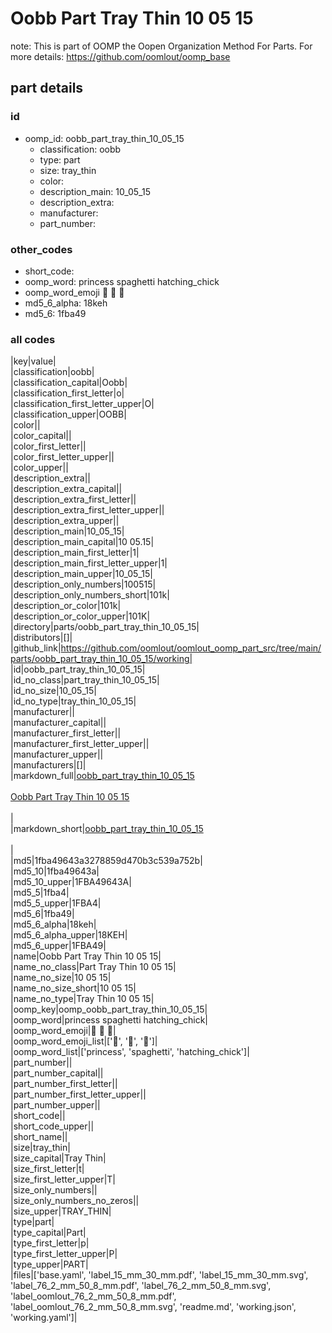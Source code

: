 # Oobb Part Tray Thin 10 05 15  

note: This is part of OOMP the Oopen Organization Method For Parts. For more details: https://github.com/oomlout/oomp_base

##  part details





### id
* oomp_id: oobb_part_tray_thin_10_05_15
  * classification: oobb
  * type: part
  * size: tray_thin
  * color: 
  * description_main: 10_05_15
  * description_extra: 
  * manufacturer: 
  * part_number: 

### other_codes
* short_code: 
* oomp_word: princess spaghetti hatching_chick
* oomp_word_emoji :princess: :spaghetti: :hatching_chick:
* md5_6_alpha: 18keh
* md5_6: 1fba49

### all codes 
|key|value|  
|classification|oobb|  
|classification_capital|Oobb|  
|classification_first_letter|o|  
|classification_first_letter_upper|O|  
|classification_upper|OOBB|  
|color||  
|color_capital||  
|color_first_letter||  
|color_first_letter_upper||  
|color_upper||  
|description_extra||  
|description_extra_capital||  
|description_extra_first_letter||  
|description_extra_first_letter_upper||  
|description_extra_upper||  
|description_main|10_05_15|  
|description_main_capital|10 05.15|  
|description_main_first_letter|1|  
|description_main_first_letter_upper|1|  
|description_main_upper|10_05_15|  
|description_only_numbers|100515|  
|description_only_numbers_short|101k|  
|description_or_color|101k|  
|description_or_color_upper|101K|  
|directory|parts/oobb_part_tray_thin_10_05_15|  
|distributors|[]|  
|github_link|https://github.com/oomlout/oomlout_oomp_part_src/tree/main/parts/oobb_part_tray_thin_10_05_15/working|  
|id|oobb_part_tray_thin_10_05_15|  
|id_no_class|part_tray_thin_10_05_15|  
|id_no_size|10_05_15|  
|id_no_type|tray_thin_10_05_15|  
|manufacturer||  
|manufacturer_capital||  
|manufacturer_first_letter||  
|manufacturer_first_letter_upper||  
|manufacturer_upper||  
|manufacturers|[]|  
|markdown_full|[oobb_part_tray_thin_10_05_15](https://github.com/oomlout/oomlout_oomp_part_src/tree/main/parts/oobb_part_tray_thin_10_05_15/working)<br>[](https://github.com/oomlout/oomlout_oomp_part_src/tree/main/parts/oobb_part_tray_thin_10_05_15/working)<br>[Oobb Part Tray Thin 10 05 15](https://github.com/oomlout/oomlout_oomp_part_src/tree/main/parts/oobb_part_tray_thin_10_05_15/working)<br><br>|  
|markdown_short|[oobb_part_tray_thin_10_05_15](https://github.com/oomlout/oomlout_oomp_part_src/tree/main/parts/oobb_part_tray_thin_10_05_15/working)<br><br>|  
|md5|1fba49643a3278859d470b3c539a752b|  
|md5_10|1fba49643a|  
|md5_10_upper|1FBA49643A|  
|md5_5|1fba4|  
|md5_5_upper|1FBA4|  
|md5_6|1fba49|  
|md5_6_alpha|18keh|  
|md5_6_alpha_upper|18KEH|  
|md5_6_upper|1FBA49|  
|name|Oobb Part Tray Thin 10 05 15|  
|name_no_class|Part Tray Thin 10 05 15|  
|name_no_size|10 05 15|  
|name_no_size_short|10 05 15|  
|name_no_type|Tray Thin 10 05 15|  
|oomp_key|oomp_oobb_part_tray_thin_10_05_15|  
|oomp_word|princess spaghetti hatching_chick|  
|oomp_word_emoji|:princess: :spaghetti: :hatching_chick:|  
|oomp_word_emoji_list|[':princess:', ':spaghetti:', ':hatching_chick:']|  
|oomp_word_list|['princess', 'spaghetti', 'hatching_chick']|  
|part_number||  
|part_number_capital||  
|part_number_first_letter||  
|part_number_first_letter_upper||  
|part_number_upper||  
|short_code||  
|short_code_upper||  
|short_name||  
|size|tray_thin|  
|size_capital|Tray Thin|  
|size_first_letter|t|  
|size_first_letter_upper|T|  
|size_only_numbers||  
|size_only_numbers_no_zeros||  
|size_upper|TRAY_THIN|  
|type|part|  
|type_capital|Part|  
|type_first_letter|p|  
|type_first_letter_upper|P|  
|type_upper|PART|  
|files|['base.yaml', 'label_15_mm_30_mm.pdf', 'label_15_mm_30_mm.svg', 'label_76_2_mm_50_8_mm.pdf', 'label_76_2_mm_50_8_mm.svg', 'label_oomlout_76_2_mm_50_8_mm.pdf', 'label_oomlout_76_2_mm_50_8_mm.svg', 'readme.md', 'working.json', 'working.yaml']|  
